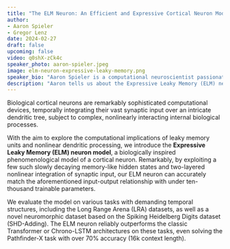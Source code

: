 ```yaml
---
title: "The ELM Neuron: An Efficient and Expressive Cortical Neuron Model Can Solve Long-Horizon Tasks"
author: 
- Aaron Spieler
- Gregor Lenz
date: 2024-02-27
draft: false
upcoming: false
video: q0shX-zCk4c
speaker_photo: aaron-spieler.jpeg
image: elm-neuron-expressive-leaky-memory.png
speaker_bio: "Aaron Spieler is a computational neuroscientist passionate about exploring the intersection of deep learning and neuroscience. After earning his Bachelor's in Computer Science from the University of Potsdam, he undertook an extended internship at Amazon Web Services working in deep learning based forecasting, before further specializing with a Master's in Computational Neuroscience at the University of Tübingen. Throughout his Master's thesis and a subsequent internship at the Max Planck Institute for Intelligent Systems, Aaron focused on phenomenological neuron modeling with applications to long-range prediction tasks. Pursuing this work allowed him to collaborate with excellent researchers from diverse backgrounds, including Prof. Bernhard Schölkopf and Prof. Anna Levina."
description: "Aaron tells us about the Expressive Leaky Memory (ELM) neuron model, a biologically inspired phenomenological model of a cortical neuron."
---
```


Biological cortical neurons are remarkably sophisticated computational devices, temporally integrating their vast synaptic input over an intricate dendritic tree, subject to complex, nonlinearly interacting internal biological processes. 

With the aim to explore the computational implications of leaky memory units and nonlinear dendritic processing, we introduce the **Expressive Leaky Memory (ELM) neuron model**, a biologically inspired phenomenological model of a cortical neuron. Remarkably, by exploiting a few such slowly decaying memory-like hidden states and two-layered nonlinear integration of synaptic input, our ELM neuron can accurately match the aforementioned input-output relationship with under ten-thousand trainable parameters.

We evaluate the model on various tasks with demanding temporal structures, including the Long Range Arena (LRA) datasets, as well as a novel neuromorphic dataset based on the Spiking Heidelberg Digits dataset (SHD-Adding). The ELM neuron reliably outperforms the classic Transformer or Chrono-LSTM architectures on these tasks, even solving the Pathfinder-X task with over 70% accuracy (16k context length).
